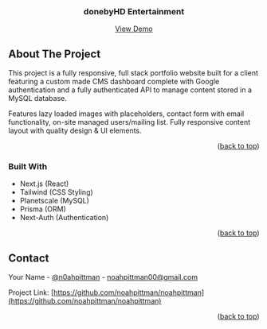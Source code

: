<br />
<div align="center">

  <h3 align="center">donebyHD Entertainment</h3>

  <p align="center">
    <a href="https://github.com/othneildrew/Best-README-Template">View Demo</a>
</div>



<!-- ABOUT THE PROJECT -->
## About The Project

This project is a fully responsive, full stack portfolio website built for a client featuring a custom made CMS dashboard complete with Google authentication and a fully authenticated API to manage content stored in a MySQL database.

Features lazy loaded images with placeholders, contact form with email functionality, on-site managed users/mailing list. Fully responsive content layout with quality design & UI elements.

<p align="right">(<a href="#readme-top">back to top</a>)</p>



### Built With

* Next.js (React)
* Tailwind (CSS Styling)
* Planetscale (MySQL)
* Prisma (ORM)
* Next-Auth (Authentication)


<p align="right">(<a href="#readme-top">back to top</a>)</p>


<!-- CONTACT -->
## Contact

Your Name - [@n0ahpittman](https://twitter.com/n0ahpittman) - noahpittman00@gmail.com

Project Link: [https://github.com/noahpittman/noahpittman](https://github.com/noahpittman/noahpittman)

<p align="right">(<a href="#readme-top">back to top</a>)</p>






